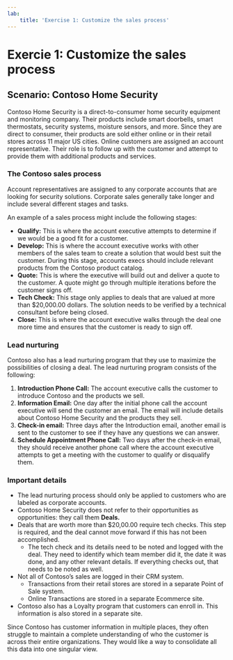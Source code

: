 ```yaml
---
lab:
    title: 'Exercise 1: Customize the sales process'
---
```


# Exercie 1: Customize the sales process

## Scenario: Contoso Home Security 
Contoso Home Security is a direct-to-consumer home security equipment and monitoring company. Their products include smart doorbells, smart thermostats, security systems, moisture sensors, and more. Since they are direct to consumer, their products are sold either online or in their retail stores across 11 major US cities. Online customers are assigned an account representative. Their role is to follow up with the customer and attempt to provide them with additional products and services. 

### The Contoso sales process
Account representatives are assigned to any corporate accounts that are looking for security solutions. Corporate sales generally take longer and include several different stages and tasks.

An example of a sales process might include the following stages:

-   **Qualify:** This is where the account executive attempts to determine if we would be a good fit for a customer.
-   **Develop:** This is where the account executive works with other members of the sales team to create a solution that would best suit the customer. During this stage, accounts execs should include relevant products from the Contoso product catalog.
-   **Quote:** This is where the executive will build out and deliver a quote to the customer. A quote might go through multiple iterations before the customer signs off.
-   **Tech Check:** This stage only applies to deals that are valued at more than $20,000.00 dollars. The solution needs to be verified by a technical consultant before being closed.
-   **Close:**  This is where the account executive walks through the deal one more time and ensures that the customer is ready to sign off.

### Lead nurturing 
Contoso also has a lead nurturing program that they use to maximize the possibilities of closing a deal. The lead nurturing program consists of the following:

1.  **Introduction Phone Call:** The account executive calls the customer to introduce Contoso and the products we sell.
2.  **Information Email:** One day after the initial phone call the account executive will send the customer an email. The email will include details about Contoso Home Security and the products they sell.
3.  **Check-in email:** Three days after the Introduction email, another email is sent to the customer to see if they have any questions we can answer.
4.  **Schedule Appointment Phone Call:** Two days after the check-in email, they should receive another phone call where the account executive attempts to get a meeting with the customer to qualify or disqualify them.

### Important details
-   The lead nurturing process should only be applied to customers who are labeled as corporate accounts.
-   Contoso Home Security does not refer to their opportunities as opportunities: they call them **Deals.**
-   Deals that are worth more than \$20,00.00 require tech checks. This step is required, and the deal cannot move forward if this has not been accomplished.
    -   The tech check and its details need to be noted and logged with the deal. They need to identify which team member did it, the date it was done, and any other relevant details. If everything checks out, that needs to be noted as well.
-   Not all of Contoso’s sales are logged in their CRM system.
    -   Transactions from their retail stores are stored in a separate Point of Sale system.
    -   Online Transactions are stored in a separate Ecommerce site.
-   Contoso also has a Loyalty program that customers can enroll in. This information is also stored in a separate site.

Since Contoso has customer information in multiple places, they often struggle to maintain a complete understanding of who the customer is across their entire organizations. They would like a way to consolidate all this data into one singular view.


